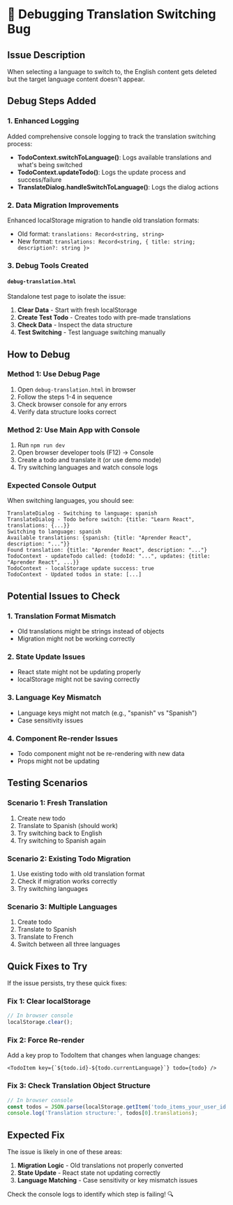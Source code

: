 # 🐛 Debugging Translation Switching Bug

## Issue Description
When selecting a language to switch to, the English content gets deleted but the target language content doesn't appear.

## Debug Steps Added

### 1. Enhanced Logging
Added comprehensive console logging to track the translation switching process:

- **TodoContext.switchToLanguage()**: Logs available translations and what's being switched
- **TodoContext.updateTodo()**: Logs the update process and success/failure
- **TranslateDialog.handleSwitchToLanguage()**: Logs the dialog actions

### 2. Data Migration Improvements
Enhanced localStorage migration to handle old translation formats:
- Old format: `translations: Record<string, string>` 
- New format: `translations: Record<string, { title: string; description?: string }>`

### 3. Debug Tools Created

#### `debug-translation.html`
Standalone test page to isolate the issue:
1. **Clear Data** - Start with fresh localStorage
2. **Create Test Todo** - Creates todo with pre-made translations
3. **Check Data** - Inspect the data structure
4. **Test Switching** - Test language switching manually

## How to Debug

### Method 1: Use Debug Page
1. Open `debug-translation.html` in browser
2. Follow the steps 1-4 in sequence
3. Check browser console for any errors
4. Verify data structure looks correct

### Method 2: Use Main App with Console
1. Run `npm run dev`
2. Open browser developer tools (F12) → Console
3. Create a todo and translate it (or use demo mode)
4. Try switching languages and watch console logs

### Expected Console Output
When switching languages, you should see:
```
TranslateDialog - Switching to language: spanish
TranslateDialog - Todo before switch: {title: "Learn React", translations: {...}}
Switching to language: spanish
Available translations: {spanish: {title: "Aprender React", description: "..."}}
Found translation: {title: "Aprender React", description: "..."}
TodoContext - updateTodo called: {todoId: "...", updates: {title: "Aprender React", ...}}
TodoContext - localStorage update success: true
TodoContext - Updated todos in state: [...]
```

## Potential Issues to Check

### 1. **Translation Format Mismatch**
- Old translations might be strings instead of objects
- Migration might not be working correctly

### 2. **State Update Issues**
- React state might not be updating properly
- localStorage might not be saving correctly

### 3. **Language Key Mismatch**
- Language keys might not match (e.g., "spanish" vs "Spanish")
- Case sensitivity issues

### 4. **Component Re-render Issues**
- Todo component might not be re-rendering with new data
- Props might not be updating

## Testing Scenarios

### Scenario 1: Fresh Translation
1. Create new todo
2. Translate to Spanish (should work)
3. Try switching back to English
4. Try switching to Spanish again

### Scenario 2: Existing Todo Migration
1. Use existing todo with old translation format
2. Check if migration works correctly
3. Try switching languages

### Scenario 3: Multiple Languages
1. Create todo
2. Translate to Spanish
3. Translate to French  
4. Switch between all three languages

## Quick Fixes to Try

If the issue persists, try these quick fixes:

### Fix 1: Clear localStorage
```javascript
// In browser console
localStorage.clear();
```

### Fix 2: Force Re-render
Add a key prop to TodoItem that changes when language changes:
```tsx
<TodoItem key={`${todo.id}-${todo.currentLanguage}`} todo={todo} />
```

### Fix 3: Check Translation Object Structure
```javascript
// In browser console
const todos = JSON.parse(localStorage.getItem('todo_items_your_user_id'));
console.log('Translation structure:', todos[0].translations);
```

## Expected Fix
The issue is likely in one of these areas:
1. **Migration Logic** - Old translations not properly converted
2. **State Update** - React state not updating correctly  
3. **Language Matching** - Case sensitivity or key mismatch issues

Check the console logs to identify which step is failing! 🔍